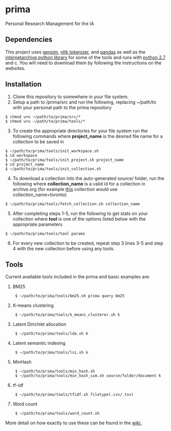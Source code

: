 # prima
Personal Research Management for the IA

## Dependencies
This project uses [gensim](https://radimrehurek.com/gensim/install.html), [nltk tokenizer](http://www.nltk.org/install.html), and [pandas](https://pypi.python.org/pypi/pandas/#downloads) as well as the [internetarchive python library](https://internetarchive.readthedocs.io/en/latest/installation.html) for some of the tools and runs with [python 2.7](https://www.python.org/downloads/) and c. You will need to download them by following the instructions on the websites.

## Installation
1. Clone this repository to somewhere in your file system.
2. Setup a path to /prima/src and run the following, replacing ~/path/to with your personal path to the prima repository
  >
    $ chmod u+x ~/path/to/prima/src/*
    $ chmod u+x ~/path/to/prima/tools/*
3. To create the appropriate directories for your file system run the following commands where **project_name** is the desired file name for a collection to be saved in
  >
    $ ~/path/to/prima/tools/init_workspace.sh
    $ cd workspace
    $ ~/path/to/prima/tools/init_project.sh project_name
    $ cd project_name
    $ ~/path/to/prima/tools/init_collection.sh
4. To download a collection into the auto-generated source/ folder, run the following where **collection_name** is a valid id for a collection in archive.org (for example [this](https://archive.org/details/toronto) collection would use collection_name=toronto)
  >
    $ ~/path/to/prima/tools/fetch_collection.sh collection_name 

5. After completing steps 1-5, run the following to get stats on your collection where **tool** is one of the options listed below with the appropriate parameters
  >
    $ ~/path/to/prima/tools/tool params
6. For every new collection to be created, repeat step 3 lines 3-5 and step 4 with the new collection before using any tools.

## Tools
Current available tools included in the prima and basic examples are:
1. BM25

        $ ~/path/to/prima/tools/bm25.sh prima query bm25
2. K-means clustering

        $ ~/path/to/prima/tools/k_means_clusterer.sh k
3. Latent Dirichlet allocation

        $ ~/path/to/prima/tools/lda.sh k
4. Latent semantic indexing

        $ ~/path/to/prima/tools/lsi.sh k
5. MinHash

        $ ~/path/to/prima/tools/min_hash.sh
        $ ~/path/to/prima/tools/min_hash_sim.sh source/folder/document k
6. tf-idf

        $ ~/path/to/prima/tools/tfidf.sh filetype(.csv/.tsv)
7. Word count

        $ ~/path/to/prima/tools/word_count.sh

More detail on how exactly to use these can be found in the [wiki.](https://github.com/U-Alberta/prima/wiki/Tools)
